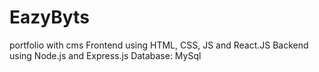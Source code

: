 # EazyByts
portfolio with cms
Frontend using HTML, CSS, JS and React.JS
Backend using Node.js and Express.js
Database: MySql

